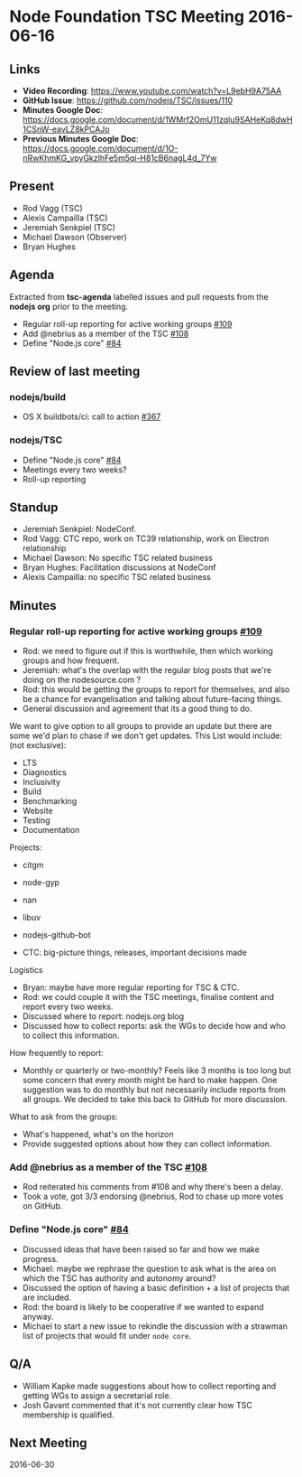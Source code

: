 # Node Foundation TSC Meeting 2016-06-16

## Links

* **Video Recording**: https://www.youtube.com/watch?v=L9ebH9A75AA
* **GitHub Issue**: https://github.com/nodejs/TSC/issues/110
* **Minutes Google Doc**: <https://docs.google.com/document/d/1WMrf2OmU11zqlu9SAHeKq8dwH1CSnW-eavLZ8kPCAJo>
* **Previous Minutes Google Doc**: <https://docs.google.com/document/d/1O-nRwKhmKG_vpyGkzlhFe5m5qi-H81cB6nagL4d_7Yw>

## Present

* Rod Vagg (TSC)
* Alexis Campailla (TSC)
* Jeremiah Senkpiel (TSC)
* Michael Dawson (Observer)
* Bryan Hughes

## Agenda

Extracted from **tsc-agenda** labelled issues and pull requests
from the **nodejs org** prior to the meeting.

* Regular roll-up reporting for active working groups
  [#109](https://github.com/nodejs/TSC/issues/109)
* Add @nebrius as a member of the TSC
  [#108](https://github.com/nodejs/TSC/pull/108)
* Define "Node.js core" [#84](https://github.com/nodejs/TSC/issues/84)

## Review of last meeting

### nodejs/build

* OS X buildbots/ci: call to action [#367](https://github.com/nodejs/build/issues/367)

### nodejs/TSC

* Define "Node.js core" [#84](https://github.com/nodejs/TSC/issues/84)
* Meetings every two weeks?
* Roll-up reporting

## Standup

* Jeremiah Senkpiel: NodeConf.
* Rod Vagg: CTC repo, work on TC39 relationship, work on Electron relationship
* Michael Dawson: No specific TSC related business
* Bryan Hughes: Facilitation discussions at NodeConf
* Alexis Campailla: no specific TSC related business

## Minutes

### Regular roll-up reporting for active working groups [#109](https://github.com/nodejs/TSC/issues/109)

* Rod: we need to figure out if this is worthwhile, then which
  working groups and how frequent.
* Jeremiah: what's the overlap with the regular blog posts
  that we're doing on the nodesource.com ?
* Rod: this would be getting the groups to report for themselves,
  and also be a chance for evangelisation and talking about future-facing things.
* General discussion and agreement that its a good thing to do.

We want to give option to all groups to provide an update but there
are some we'd plan to chase if we don't get updates.  This List
would include: (not exclusive):

* LTS
* Diagnostics
* Inclusivity
* Build
* Benchmarking
* Website
* Testing
* Documentation

Projects:

* citgm
* node-gyp
* nan
* libuv
* nodejs-github-bot

* CTC: big-picture things, releases, important decisions made

Logistics

* Bryan: maybe have more regular reporting for TSC & CTC.
* Rod: we could couple it with the TSC meetings,
  finalise content and report every two weeks.
* Discussed where to report: nodejs.org blog
* Discussed how to collect reports: ask the WGs to decide
  how and who to collect this information.

How frequently to report:

* Monthly or quarterly or two-monthly? Feels
  like 3 months is too long but some concern that
  every month might be hard to make happen.  One
  suggestion was to do monthly but not necessarily
  include reports from all groups. We decided to 
  take this back to GitHub for more discussion.

What to ask from the groups:

* What's happened, what's on the horizon
* Provide suggested options about how they
  can collect information.

### Add @nebrius as a member of the TSC [#108](https://github.com/nodejs/TSC/pull/108)

* Rod reiterated his comments from #108 and why there's been a delay.
* Took a vote, got 3/3 endorsing @nebrius, Rod to chase up more votes on GitHub.

### Define "Node.js core" [#84](https://github.com/nodejs/TSC/issues/84)

* Discussed ideas that have been raised so far and how we make progress.
* Michael: maybe we rephrase the question to ask what is the area
  on which the TSC has authority and autonomy around?
* Discussed the option of having a basic definition + 
  a list of projects that are included.
* Rod: the board is likely to be cooperative if we wanted to expand anyway.
* Michael to start a new issue to rekindle the discussion with a strawman
  list of projects that would fit under `node core`.

## Q/A

* William Kapke made suggestions about how to collect reporting
  and getting WGs to assign a secretarial role.
* Josh Gavant commented that it's not currently clear how
  TSC membership is qualified.

## Next Meeting

2016-06-30